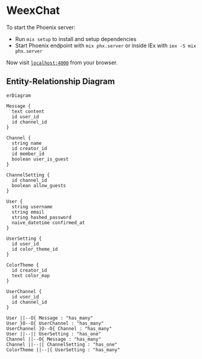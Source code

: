 # WeexChat

To start the Phoenix server:

- Run `mix setup` to install and setup dependencies
- Start Phoenix endpoint with `mix phx.server` or inside IEx with `iex -S mix phx.server`

Now visit [`localhost:4000`](http://localhost:4000) from your browser.

## Entity-Relationship Diagram

```mermaid
erDiagram

Message {
  text content
  id user_id
  id channel_id
}

Channel {
  string name
  id creator_id
  id member_id
  boolean user_is_guest
}

ChannelSetting {
  id channel_id
  boolean allow_guests
}

User {
  string username
  string email
  string hashed_password
  naive_datetime confirmed_at
}

UserSetting {
  id user_id
  id color_theme_id
}

ColorTheme {
  id creator_id
  text color_map
}

UserChannel {
  id user_id
  id channel_id
}

User ||--O{ Message : "has_many"
User }O--O{ UserChannel : "has_many"
UserChannel }O--O{ Channel : "has_many"
User ||--|| UserSetting : "has_one"
Channel ||--O{ Message : "has_many"
Channel ||--|| ChannelSetting : "has_one"
ColorTheme ||--|{ UserSetting : "has_many"
```
